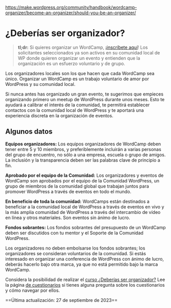 https://make.wordpress.org/community/handbook/wordcamp-organizer/become-an-organizer/should-you-be-an-organizer/

# ¿Deberías ser organizador?

> **tl;dr:** Si quieres organizar un WordCamp, [¡inscríbete aquí](https://make.wordpress.org/community/handbook/wordcamp-organizer-handbook/become-an-organizer/organizer-application/ "Organizer Application")! Los solicitantes seleccionados ya son activos en su comunidad local de WP donde quieren organizar un evento y entienden que la organización es un esfuerzo voluntario y de grupo.

Los organizadores locales son los que hacen que cada WordCamp sea único. Organizar un WordCamp es un trabajo voluntario de amor por WordPress y su comunidad local.

Si nunca antes has organizado un gran evento, te sugerimos que empieces organizando primero un meetup de WordPress durante unos meses. Esto te ayudará a calibrar el interés de la comunidad, te permitirá establecer contactos con la comunidad local de WordPress y te aportará una experiencia discreta en la organización de eventos.

## Algunos datos

**Equipos organizadores:** Los equipos organizadores de WordCamp deben tener entre 5 y 10 miembros, y preferiblemente incluirán a varias personas del grupo de encuentro, no sólo a una empresa, escuela o grupo de amigos. La inclusión y la transparencia deben ser las palabras clave de principio a fin.

**Aprobado por el equipo de la Comunidad:** Los organizadores y eventos de WordCamp son aprobados por el equipo de la Comunidad WordPress, un grupo de miembros de la comunidad global que trabajan juntos para promover WordPress a través de eventos en todo el mundo.

**En beneficio de toda la comunidad:** WordCamps están destinados a beneficiar a la comunidad local de WordPress a través de eventos en vivo y la más amplia comunidad de WordPress a través del intercambio de vídeo en línea y otros materiales. Son eventos sin ánimo de lucro.

**Fondos sobrantes:** Los fondos sobrantes del presupuesto de un WordCamp deben ser discutidos con tu mentor y el Soporte de la Comunidad WordPress.

Los organizadores no deben embolsarse los fondos sobrantes; los organizadores se consideran voluntarios de la comunidad. Si estás interesado en organizar una conferencia de WordPress con ánimo de lucro, deberás hacerlo bajo otra marca, ya que no está permitido bajo la marca WordCamp.

Considera la posibilidad de realizar el [curso ¿Deberías ser organizador?](https://wordpress.org/contributor-training/quiz/should-you-be-an-organizer/) Lee la página [de cuestionarios](https://make.wordpress.org/community/handbook/wordcamp-organizer/quizzes/) si tienes alguna pregunta sobre los cuestionarios y cómo navegar por ellos.

==Última actualización: 27 de septiembre de 2023==
